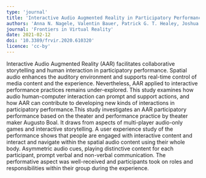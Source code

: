 ```yaml
---
type: 'journal'
title: 'Interactive Audio Augmented Reality in Participatory Performance'
authors: 'Anna N. Nagele, Valentin Bauer, Patrick G. T. Healey, Joshua D. Reiss, Henry Cooke, Tim Cowlishaw, Chris Baume and Chris Pike'
journal: 'Frontiers in Virtual Reality'
date: 2021-02-12
doi: '10.3389/frvir.2020.610320'
licence: 'cc-by'
---
```

Interactive Audio Augmented Reality (AAR) facilitates collaborative storytelling and human interaction in participatory performance. Spatial audio enhances the auditory environment and supports real-time control of media content and the experience. Nevertheless, AAR applied to interactive performance practices remains under-explored. This study examines how audio human-computer interaction can prompt and support actions, and how AAR can contribute to developing new kinds of interactions in participatory performance.This study investigates an AAR participatory performance based on the theater and performance practice by theater maker Augusto Boal. It draws from aspects of multi-player audio-only games and interactive storytelling. A user experience study of the performance shows that people are engaged with interactive content and interact and navigate within the spatial audio content using their whole body. Asymmetric audio cues, playing distinctive content for each participant, prompt verbal and non-verbal communication. The performative aspect was well-received and participants took on roles and responsibilities within their group during the experience.

